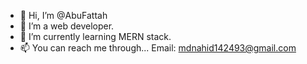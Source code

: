 - 👋 Hi, I’m @AbuFattah
- 👀 I’m a web developer.
- 🌱 I’m currently learning MERN stack.
- 📫 You can reach me through...
  Email: mdnahid142493@gmail.com

<!---
AbuFattah/AbuFattah is a ✨ special ✨ repository because its `README.md` (this file) appears on your GitHub profile.
You can click the Preview link to take a look at your changes.
--->
